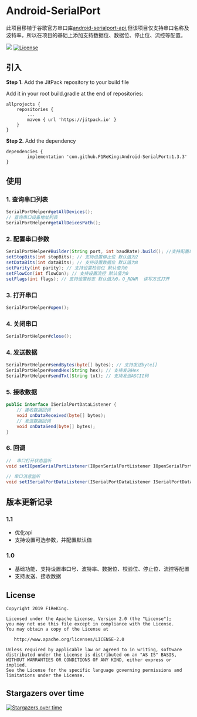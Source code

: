 # Android-SerialPort
此项目移植于谷歌官方串口库[android-serialport-api](https://code.google.com/archive/p/android-serialport-api/),但该项目仅支持串口名称及波特率，所以在项目的基础上添加支持数据位、数据位、停止位、流控等配置。

[![](https://jitpack.io/v/F1ReKing/Android-SerialPort.svg)](https://jitpack.io/#F1ReKing/Android-SerialPort)
[![License](https://img.shields.io/badge/license-Apache%202.0-blue.svg)](https://github.com/F1ReKing/Android-SerialPort/blob/master/LICENSE)

## 引入

**Step 1.** Add the JitPack repository to your build file

Add it in your root build.gradle at the end of repositories:


	allprojects {
		repositories {
			...
			maven { url 'https://jitpack.io' }
		}
	}


**Step 2.** Add the dependency


	dependencies {
	        implementation 'com.github.F1ReKing:Android-SerialPort:1.3.3'
	}


## 使用

### 1. 查询串口列表

```java
SerialPortHelper#getAllDevices();
// 查询串口设备地址列表
SerialPortHelper#getAllDeicesPath();
```

### 2. 配置串口参数

```java
SerialPortHelper#Builder(String port, int baudRate).build(); //支持配置串口号，波特率（默认值115200）
setStopBits(int stopBits); // 支持设置停止位 默认值为2
setDataBits(int dataBits); // 支持设置数据位 默认值为8
setParity(int parity); // 支持设置检验位 默认值为0
setFlowCon(int flowCon); // 支持设置流控 默认值为0
setFlags(int flags); // 支持设置标志 默认值为0，O_RDWR  读写方式打开
```

### 3. 打开串口

```java
SerialPortHelper#open();
```

### 4. 关闭串口

```java
SerialPortHelper#close();
```

### 4. 发送数据

```java
SerialPortHelper#sendBytes(byte[] bytes); // 支持发送byte[]
SerialPortHelper#sendHex(String hex); // 支持发送Hex
SerialPortHelper#sendTxt(String txt); // 支持发送ASCII码
```

### 5. 接收数据

```java
public interface ISerialPortDataListener {
	// 接收数据回调
    void onDataReceived(byte[] bytes);
   	// 发送数据回调
    void onDataSend(byte[] bytes);
}
```

### 6. 回调

```java
//  串口打开状态监听
void setIOpenSerialPortListener(IOpenSerialPortListener IOpenSerialPortListener);

// 串口消息监听
void setISerialPortDataListener(ISerialPortDataListener ISerialPortDataListener);
```



## 版本更新记录

### 1.1

- 优化api
- 支持设置可选参数，并配置默认值

### 1.0

- 基础功能、支持设置串口号、波特率、数据位、校验位、停止位、流控等配置
- 支持发送、接收数据

## License
```
Copyright 2019 F1ReKing. 

Licensed under the Apache License, Version 2.0 (the "License");
you may not use this file except in compliance with the License.
You may obtain a copy of the License at

   http://www.apache.org/licenses/LICENSE-2.0

Unless required by applicable law or agreed to in writing, software
distributed under the License is distributed on an "AS IS" BASIS,
WITHOUT WARRANTIES OR CONDITIONS OF ANY KIND, either express or implied.
See the License for the specific language governing permissions and
limitations under the License.
```

## Stargazers over time

[![Stargazers over time](https://starchart.cc/F1ReKing/Android-SerialPort.svg)](https://starchart.cc/F1ReKing/Android-SerialPort)
